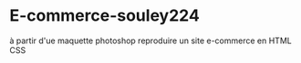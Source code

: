 # E-commerce-souley224
 à partir d'ue maquette photoshop reproduire un site e-commerce en  HTML CSS 

